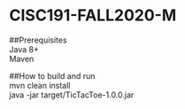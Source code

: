 # CISC191-FALL2020-M
##Prerequisites  
Java 8+  
Maven  

##How to build and run  
mvn clean install  
java -jar target/TicTacToe-1.0.0.jar  
